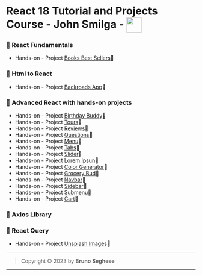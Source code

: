 # React 18 Tutorial and Projects Course - John Smilga - <img align="center" width="40" src="https://cdn.jsdelivr.net/gh/devicons/devicon/icons/react/react-original.svg" />

### 🔶 React Fundamentals

- Hands-on - Project [Books Best Sellers](https://sm-react-fundamentals.netlify.app/)🔗

### 🔶 Html to React

- Hands-on - Project [Backroads App](https://sm-react-backroads.netlify.app/)🔗

### 🔶 Advanced React with hands-on projects

- Hands-on - Project [Birthday Buddy](https://sm-react-birthday-buddy.netlify.app/)🔗
- Hands-on - Project [Tours](https://sm-react-tours.netlify.app/)🔗
- Hands-on - Project [Reviews](https://sm-react-reviews.netlify.app/)🔗
- Hands-on - Project [Questions](https://sm-react-questions.netlify.app/)🔗
- Hands-on - Project [Menu](https://sm-react-menu.netlify.app/)🔗
- Hands-on - Project [Tabs](https://sm-react-tabs.netlify.app/)🔗
- Hands-on - Project [Slider](https://sm-react-slider.netlify.app/)🔗
- Hands-on - Project [Lorem Ipsun](https://sm-react-lorem-ipsum.netlify.app/)🔗
- Hands-on - Project [Color Generator](https://sm-react-color-generator.netlify.app/)🔗
- Hands-on - Project [Grocery Bud](https://sm-react-grocery-bud.netlify.app/)🔗
- Hands-on - Project [Navbar](https://sm-react-navbar.netlify.app/)🔗
- Hands-on - Project [Sidebar](https://sm-react-sidebar.netlify.app/)🔗
- Hands-on - Project [Submenu](https://sm-react-submenu.netlify.app/)🔗
- Hands-on - Project [Cart](https://sm-react-cart.netlify.app/)🔗

### 🔶 Axios Library

### 🔶 React Query

- Hands-on - Project [Unsplash Images](https://sm-react-unsplash-images.netlify.app/)🔗

---

> Copyright &copy; 2023 by **Bruno Seghese**

---
